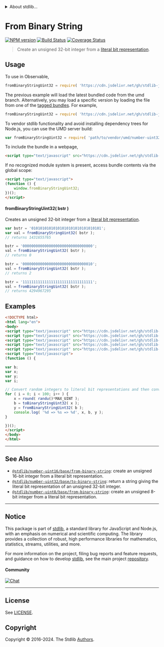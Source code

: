 <!--

@license Apache-2.0

Copyright (c) 2018 The Stdlib Authors.

Licensed under the Apache License, Version 2.0 (the "License");
you may not use this file except in compliance with the License.
You may obtain a copy of the License at

   http://www.apache.org/licenses/LICENSE-2.0

Unless required by applicable law or agreed to in writing, software
distributed under the License is distributed on an "AS IS" BASIS,
WITHOUT WARRANTIES OR CONDITIONS OF ANY KIND, either express or implied.
See the License for the specific language governing permissions and
limitations under the License.

-->


<details>
  <summary>
    About stdlib...
  </summary>
  <p>We believe in a future in which the web is a preferred environment for numerical computation. To help realize this future, we've built stdlib. stdlib is a standard library, with an emphasis on numerical and scientific computation, written in JavaScript (and C) for execution in browsers and in Node.js.</p>
  <p>The library is fully decomposable, being architected in such a way that you can swap out and mix and match APIs and functionality to cater to your exact preferences and use cases.</p>
  <p>When you use stdlib, you can be absolutely certain that you are using the most thorough, rigorous, well-written, studied, documented, tested, measured, and high-quality code out there.</p>
  <p>To join us in bringing numerical computing to the web, get started by checking us out on <a href="https://github.com/stdlib-js/stdlib">GitHub</a>, and please consider <a href="https://opencollective.com/stdlib">financially supporting stdlib</a>. We greatly appreciate your continued support!</p>
</details>

# From Binary String

[![NPM version][npm-image]][npm-url] [![Build Status][test-image]][test-url] [![Coverage Status][coverage-image]][coverage-url] <!-- [![dependencies][dependencies-image]][dependencies-url] -->

> Create an unsigned 32-bit integer from a [literal bit representation][@stdlib/number/uint32/base/to-binary-string].



<section class="usage">

## Usage

To use in Observable,

```javascript
fromBinaryStringUint32 = require( 'https://cdn.jsdelivr.net/gh/stdlib-js/number-uint32-base-from-binary-string@umd/browser.js' )
```
The previous example will load the latest bundled code from the umd branch. Alternatively, you may load a specific version by loading the file from one of the [tagged bundles](https://github.com/stdlib-js/number-uint32-base-from-binary-string/tags). For example,

```javascript
fromBinaryStringUint32 = require( 'https://cdn.jsdelivr.net/gh/stdlib-js/number-uint32-base-from-binary-string@v0.2.0-umd/browser.js' )
```

To vendor stdlib functionality and avoid installing dependency trees for Node.js, you can use the UMD server build:

```javascript
var fromBinaryStringUint32 = require( 'path/to/vendor/umd/number-uint32-base-from-binary-string/index.js' )
```

To include the bundle in a webpage,

```html
<script type="text/javascript" src="https://cdn.jsdelivr.net/gh/stdlib-js/number-uint32-base-from-binary-string@umd/browser.js"></script>
```

If no recognized module system is present, access bundle contents via the global scope:

```html
<script type="text/javascript">
(function () {
    window.fromBinaryStringUint32;
})();
</script>
```

#### fromBinaryStringUint32( bstr )

Creates an unsigned 32-bit integer from a [literal bit representation][@stdlib/number/uint32/base/to-binary-string].

```javascript
var bstr = '01010101010101010101010101010101';
var val = fromBinaryStringUint32( bstr );
// returns 1431655765

bstr = '00000000000000000000000000000000';
val = fromBinaryStringUint32( bstr );
// returns 0

bstr = '00000000000000000000000000000010';
val = fromBinaryStringUint32( bstr );
// returns 2

bstr = '11111111111111111111111111111111';
val = fromBinaryStringUint32( bstr );
// returns 4294967295
```

</section>

<!-- /.usage -->

<section class="examples">

## Examples

<!-- eslint no-undef: "error" -->

```html
<!DOCTYPE html>
<html lang="en">
<body>
<script type="text/javascript" src="https://cdn.jsdelivr.net/gh/stdlib-js/random-base-randu@umd/browser.js"></script>
<script type="text/javascript" src="https://cdn.jsdelivr.net/gh/stdlib-js/math-base-special-round@umd/browser.js"></script>
<script type="text/javascript" src="https://cdn.jsdelivr.net/gh/stdlib-js/constants-uint32-max@umd/browser.js"></script>
<script type="text/javascript" src="https://cdn.jsdelivr.net/gh/stdlib-js/number-uint32-base-to-binary-string@umd/browser.js"></script>
<script type="text/javascript" src="https://cdn.jsdelivr.net/gh/stdlib-js/number-uint32-base-from-binary-string@umd/browser.js"></script>
<script type="text/javascript">
(function () {

var b;
var x;
var y;
var i;

// Convert random integers to literal bit representations and then convert them back...
for ( i = 0; i < 100; i++ ) {
    x = round( randu()*MAX_UINT );
    b = toBinaryStringUint32( x );
    y = fromBinaryStringUint32( b );
    console.log( '%d => %s => %d', x, b, y );
}

})();
</script>
</body>
</html>
```

</section>

<!-- /.examples -->

<!-- Section for related `stdlib` packages. Do not manually edit this section, as it is automatically populated. -->

<section class="related">

* * *

## See Also

-   <span class="package-name">[`@stdlib/number-uint16/base/from-binary-string`][@stdlib/number/uint16/base/from-binary-string]</span><span class="delimiter">: </span><span class="description">create an unsigned 16-bit integer from a literal bit representation.</span>
-   <span class="package-name">[`@stdlib/number-uint32/base/to-binary-string`][@stdlib/number/uint32/base/to-binary-string]</span><span class="delimiter">: </span><span class="description">return a string giving the literal bit representation of an unsigned 32-bit integer.</span>
-   <span class="package-name">[`@stdlib/number-uint8/base/from-binary-string`][@stdlib/number/uint8/base/from-binary-string]</span><span class="delimiter">: </span><span class="description">create an unsigned 8-bit integer from a literal bit representation.</span>

</section>

<!-- /.related -->

<!-- Section for all links. Make sure to keep an empty line after the `section` element and another before the `/section` close. -->


<section class="main-repo" >

* * *

## Notice

This package is part of [stdlib][stdlib], a standard library for JavaScript and Node.js, with an emphasis on numerical and scientific computing. The library provides a collection of robust, high performance libraries for mathematics, statistics, streams, utilities, and more.

For more information on the project, filing bug reports and feature requests, and guidance on how to develop [stdlib][stdlib], see the main project [repository][stdlib].

#### Community

[![Chat][chat-image]][chat-url]

---

## License

See [LICENSE][stdlib-license].


## Copyright

Copyright &copy; 2016-2024. The Stdlib [Authors][stdlib-authors].

</section>

<!-- /.stdlib -->

<!-- Section for all links. Make sure to keep an empty line after the `section` element and another before the `/section` close. -->

<section class="links">

[npm-image]: http://img.shields.io/npm/v/@stdlib/number-uint32-base-from-binary-string.svg
[npm-url]: https://npmjs.org/package/@stdlib/number-uint32-base-from-binary-string

[test-image]: https://github.com/stdlib-js/number-uint32-base-from-binary-string/actions/workflows/test.yml/badge.svg?branch=v0.2.0
[test-url]: https://github.com/stdlib-js/number-uint32-base-from-binary-string/actions/workflows/test.yml?query=branch:v0.2.0

[coverage-image]: https://img.shields.io/codecov/c/github/stdlib-js/number-uint32-base-from-binary-string/main.svg
[coverage-url]: https://codecov.io/github/stdlib-js/number-uint32-base-from-binary-string?branch=main

<!--

[dependencies-image]: https://img.shields.io/david/stdlib-js/number-uint32-base-from-binary-string.svg
[dependencies-url]: https://david-dm.org/stdlib-js/number-uint32-base-from-binary-string/main

-->

[chat-image]: https://img.shields.io/gitter/room/stdlib-js/stdlib.svg
[chat-url]: https://app.gitter.im/#/room/#stdlib-js_stdlib:gitter.im

[stdlib]: https://github.com/stdlib-js/stdlib

[stdlib-authors]: https://github.com/stdlib-js/stdlib/graphs/contributors

[umd]: https://github.com/umdjs/umd
[es-module]: https://developer.mozilla.org/en-US/docs/Web/JavaScript/Guide/Modules

[deno-url]: https://github.com/stdlib-js/number-uint32-base-from-binary-string/tree/deno
[deno-readme]: https://github.com/stdlib-js/number-uint32-base-from-binary-string/blob/deno/README.md
[umd-url]: https://github.com/stdlib-js/number-uint32-base-from-binary-string/tree/umd
[umd-readme]: https://github.com/stdlib-js/number-uint32-base-from-binary-string/blob/umd/README.md
[esm-url]: https://github.com/stdlib-js/number-uint32-base-from-binary-string/tree/esm
[esm-readme]: https://github.com/stdlib-js/number-uint32-base-from-binary-string/blob/esm/README.md
[branches-url]: https://github.com/stdlib-js/number-uint32-base-from-binary-string/blob/main/branches.md

[stdlib-license]: https://raw.githubusercontent.com/stdlib-js/number-uint32-base-from-binary-string/main/LICENSE

[@stdlib/number/uint32/base/to-binary-string]: https://github.com/stdlib-js/number-uint32-base-to-binary-string/tree/umd

<!-- <related-links> -->

[@stdlib/number/uint16/base/from-binary-string]: https://github.com/stdlib-js/number-uint16-base-from-binary-string/tree/umd

[@stdlib/number/uint8/base/from-binary-string]: https://github.com/stdlib-js/number-uint8-base-from-binary-string/tree/umd

<!-- </related-links> -->

</section>

<!-- /.links -->
